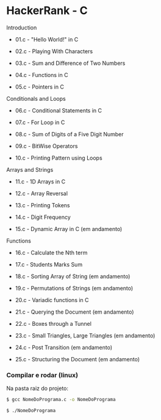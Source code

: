 # HackerRank - C

Introduction

- 01.c - "Hello World!" in C

- 02.c - Playing With Characters

- 03.c - Sum and Difference of Two Numbers

- 04.c - Functions in C

- 05.c - Pointers in C

Conditionals and Loops

- 06.c - Conditional Statements in C

- 07.c - For Loop in C

- 08.c - Sum of Digits of a Five Digit Number

- 09.c - BitWise Operators

- 10.c - Printing Pattern using Loops

Arrays and Strings

- 11.c - 1D Arrays in C

- 12.c - Array Reversal

- 13.c - Printing Tokens

- 14.c - Digit Frequency

- 15.c - Dynamic Array in C (em andamento)

Functions

- 16.c - Calculate the Nth term

- 17.c - Students Marks Sum

- 18.c - Sorting Array of String (em andamento)

- 19.c - Permutations of Strings (em andamento)

- 20.c - Variadic functions in C

- 21.c - Querying the Document (em andamento)

- 22.c - Boxes through a Tunnel

- 23.c - Small Triangles, Large Triangles (em andamento)

- 24.c - Post Transition (em andamento)

- 25.c - Structuring the Document (em andamento)

### Compilar e rodar (linux)

Na pasta raiz do projeto:

```bash
$ gcc NomeDoPrograma.c -o NomeDoPrograma

$ ./NomeDoPrograma
```